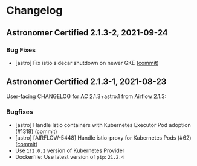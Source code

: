 # Changelog

Astronomer Certified 2.1.3-2, 2021-09-24
--------------------------------------------

### Bug Fixes

- [astro] Fix istio sidecar shutdown on newer GKE ([commit](https://github.com/astronomer/airflow/commit/1883d7a06))

Astronomer Certified 2.1.3-1, 2021-08-23
----------------------------------------

User-facing CHANGELOG for AC 2.1.3+astro.1 from Airflow 2.1.3:

### Bugfixes

- [astro] Handle Istio containers with Kubernetes Executor Pod adoption (#1318) ([commit](https://github.com/astronomer/airflow/commit/26d52248b))
- [astro] [AIRFLOW-5448] Handle istio-proxy for Kubernetes Pods (#62) ([commit](https://github.com/astronomer/airflow/commit/dc8b2a999))
- Use `1!2.0.2` version of Kubernetes Provider
- Dockerfile: Use latest version of `pip`: `21.2.4`
